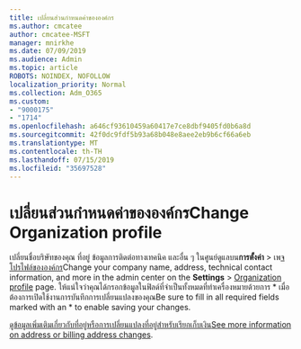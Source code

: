 ```yaml
---
title: เปลี่ยนส่วนกำหนดค่าขององค์กร
ms.author: cmcatee
author: cmcatee-MSFT
manager: mnirkhe
ms.date: 07/09/2019
ms.audience: Admin
ms.topic: article
ROBOTS: NOINDEX, NOFOLLOW
localization_priority: Normal
ms.collection: Adm_O365
ms.custom:
- "9000175"
- "1714"
ms.openlocfilehash: a646cf93610459a60417e7ce8dbf9405fd0b6a8d
ms.sourcegitcommit: 42f0dc9fdf5b93a68b048e8aee2eb9b6cf66a6eb
ms.translationtype: MT
ms.contentlocale: th-TH
ms.lasthandoff: 07/15/2019
ms.locfileid: "35697528"
---
```

# <a name="change-organization-profile"></a><span data-ttu-id="4018c-102">เปลี่ยนส่วนกำหนดค่าขององค์กร</span><span class="sxs-lookup"><span data-stu-id="4018c-102">Change Organization profile</span></span>

<span data-ttu-id="4018c-103">เปลี่ยนชื่อบริษัทของคุณ ที่อยู่ ข้อมูลการติดต่อทางเทคนิค และอื่น ๆ ในศูนย์ดูแลบน**การตั้งค่า** > เพ[จโปรไฟล์ขององค์กร](https://go.microsoft.com/fwlink/p/?linkid=2067339)</span><span class="sxs-lookup"><span data-stu-id="4018c-103">Change your company name, address, technical contact information, and more in the admin center on the **Settings** > [Organization profile](https://go.microsoft.com/fwlink/p/?linkid=2067339) page.</span></span>
<span data-ttu-id="4018c-104">ให้แน่ใจว่าคุณได้กรอกข้อมูลในฟิลด์ที่จำเป็นทั้งหมดที่ทำเครื่องหมายด้วยการ \* เมื่อต้องการเปิดใช้งานการบันทึกการเปลี่ยนแปลงของคุณ</span><span class="sxs-lookup"><span data-stu-id="4018c-104">Be sure to fill in all required fields marked with an \* to enable saving your changes.</span></span>

<span data-ttu-id="4018c-105">[ดูข้อมูลเพิ่มเติมเกี่ยวกับที่อยู่หรือการเปลี่ยนแปลงที่อยู่สำหรับเรียกเก็บเงิน](https://docs.microsoft.com/en-us/office365/admin/manage/change-address-contact-and-more)</span><span class="sxs-lookup"><span data-stu-id="4018c-105">[See more information on address or billing address changes](https://docs.microsoft.com/en-us/office365/admin/manage/change-address-contact-and-more).</span></span>
